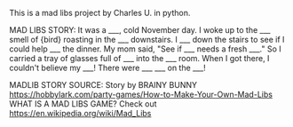 This is a mad libs project by Charles U. in python.

MAD LIBS STORY:
It was a ___, cold November day. I woke up to the ___ smell of {bird} roasting in the ___ downstairs. I ___ down the stairs to see if I could help ___ the dinner. My mom said, \"See if ___ needs a fresh ___.\" So I carried a tray of glasses full of ___ into the ___ room. When I  got there, I couldn't believe my ___! There were ___ ___ on the ___!

MADLIB STORY SOURCE: Story by BRAINY BUNNY https://hobbylark.com/party-games/How-to-Make-Your-Own-Mad-Libs
WHAT IS A MAD LIBS GAME? Check out https://en.wikipedia.org/wiki/Mad_Libs
